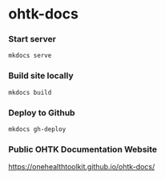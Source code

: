 # ohtk-docs

### Start server
```mkdocs serve```

### Build site locally
```mkdocs build```

### Deploy to Github
```mkdocs gh-deploy```

### Public OHTK Documentation Website
https://onehealthtoolkit.github.io/ohtk-docs/
